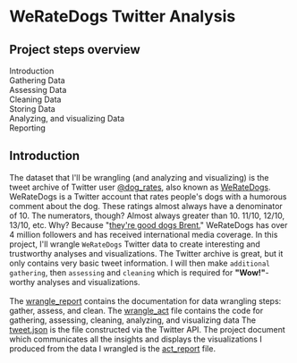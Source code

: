 # WeRateDogs Twitter Analysis 
## Project steps overview </br>
Introduction </br>
Gathering Data </br>
Assessing Data </br>
Cleaning Data </br>
Storing Data </br>
Analyzing, and visualizing Data </br>
Reporting </br>
## Introduction </br>
The dataset that I'll be wrangling (and analyzing and visualizing) is the tweet archive of Twitter user [@dog_rates](https://twitter.com/dog_rates), also known as [WeRateDogs](https://en.wikipedia.org/wiki/WeRateDogs). WeRateDogs is a Twitter account that rates people's dogs with a humorous comment about the dog. These ratings almost always have a denominator of 10. The numerators, though? Almost always greater than 10. 11/10, 12/10, 13/10, etc. Why? Because "[they're good dogs Brent.](http://knowyourmeme.com/memes/theyre-good-dogs-brent)" WeRateDogs has over 4 million followers and has received international media coverage.
In this project, I'll wrangle `WeRateDogs` Twitter data to create interesting and trustworthy analyses and visualizations. The Twitter archive is great, but it only contains very basic tweet information. I will then make `additional gathering`, then `assessing` and `cleaning` which is required for **"Wow!"**-worthy analyses and visualizations. </br></br>
The [wrangle_report](https://github.com/Abdulraqib20/Wrangle-and-Analyze-Data/blob/main/wrangle_report.pdf) contains the documentation for data wrangling steps: gather, assess, and clean.
The [wrangle_act](https://github.com/Abdulraqib20/Wrangle-and-Analyze-Data/blob/main/wrangle_act.ipynb) file contains the code for gathering, assessing, cleaning, analyzing, and visualizing data
The [tweet.json](https://github.com/Abdulraqib20/Wrangle-and-Analyze-Data/blob/main/tweet.json.txt) is the file constructed via the Twitter API.
The project document which communicates all the insights and displays the visualizations I produced from the data I wrangled is the [act_report](https://github.com/Abdulraqib20/Wrangle-and-Analyze-Data/blob/main/act_report.pdf) file.

